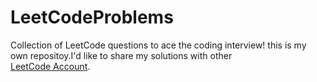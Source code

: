 # LeetCodeProblems
Collection of LeetCode questions to ace the coding interview!
this is my own repositoy.I'd like to share my solutions with other  
[LeetCode Account](https://leetcode.com/MoSallam/).



